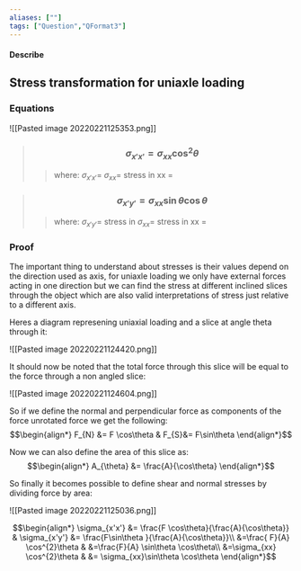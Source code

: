 ```yaml
---
aliases: [""]
tags: ["Question","QFormat3"]
---
```


#### Describe
## Stress transformation for uniaxle loading
### Equations
![[Pasted image 20220221125353.png]]

> ### $$ \sigma_{x'x'} =\sigma_{xx} \cos^{2}\theta $$ 
>> where:
>> $\sigma_{x'x'}=$ 
>> $\sigma_{xx}=$ stress in xx
>> $=$

> ### $$ \sigma_{x'y'} = \sigma_{xx}\sin\theta \cos\theta $$ 
>> where:
>> $\sigma_{x'y'}=$ stress in 
>> $\sigma_{xx}=$ stress in xx
>> $=$

### Proof
The important thing to understand about stresses is their values depend on the direction used as axis, for uniaxle loading we only have external forces acting in one direction but we can find the stress at different inclined slices through the object which are also valid interpretations of stress just relative to a different axis.

Heres a diagram represening uniaxial loading and a slice at angle theta through it:

![[Pasted image 20220221124420.png]]

It should now be noted that the total force through this slice will be equal to the force through a non angled slice:

![[Pasted image 20220221124604.png]]

So if we define the normal and perpendicular force as components of the force unrotated force we get the following:
$$\begin{align*}
F_{N} &= F \cos\theta & F_{S}&= F\sin\theta 
\end{align*}$$

Now we can also define the area of this slice as:
$$\begin{align*}
A_{\theta} &= \frac{A}{\cos\theta}
\end{align*}$$

So finally it becomes possible to define shear and normal stresses by dividing force by area:

![[Pasted image 20220221125036.png]]

$$\begin{align*}
\sigma_{x'x'} &= \frac{F \cos\theta}{\frac{A}{\cos\theta}} & \sigma_{x'y'} &= \frac{F\sin\theta }{\frac{A}{\cos\theta}}\\
&=\frac{ F}{A} \cos^{2}\theta & &=\frac{F}{A} \sin\theta \cos\theta\\
&=\sigma_{xx} \cos^{2}\theta  & &= \sigma_{xx}\sin\theta \cos\theta 
\end{align*}$$